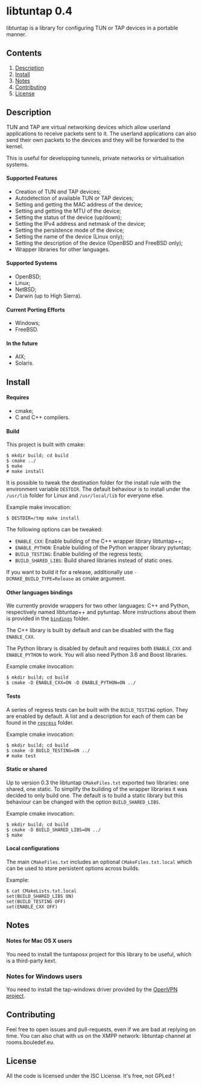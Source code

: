 # libtuntap 0.4

libtuntap is a library for configuring TUN or TAP devices in a portable manner.

## Contents

1. [Description](#description)
2. [Install](#install)
3. [Notes](#notes)
4. [Contributing](#contributing)
5. [License](#license)

## Description

TUN and TAP are virtual networking devices which allow userland applications
to receive packets sent to it. The userland applications can also send their
own packets to the devices and they will be forwarded to the kernel.

This is useful for developping tunnels, private networks or virtualisation
systems.

#### Supported Features

   * Creation of TUN _and_ TAP devices;
   * Autodetection of available TUN or TAP devices;
   * Setting and getting the MAC address of the device;
   * Setting and getting the MTU of the device;
   * Setting the status of the device (up/down);
   * Setting the IPv4 address and netmask of the device;
   * Setting the persistence mode of the device;
   * Setting the name of the device (Linux only);
   * Setting the description of the device (OpenBSD and FreeBSD only);
   * Wrapper libraries for other languages.

#### Supported Systems

   * OpenBSD;
   * Linux;
   * NetBSD;
   * Darwin (up to High Sierra).

#### Current Porting Efforts

   * Windows;
   * FreeBSD.

#### In the future

   * AIX;
   * Solaris.

## Install

#### Requires

* cmake;
* C and C++ compilers.

#### Build

This project is built with cmake:

    $ mkdir build; cd build
    $ cmake ../
    $ make
    # make install

It is possible to tweak the destination folder for the install rule with the
environment variable `DESTDIR`.  The default behaviour is to install under
the `/usr/lib` folder for Linux and `/usr/local/lib` for everyone else.

Example make invocation:

    $ DESTDIR=/tmp make install

The following options can be tweaked:

- `ENABLE_CXX`: Enable building of the C++ wrapper library libtuntap++;
- `ENABLE_PYTHON`: Enable building of the Python wrapper library pytuntap;
- `BUILD_TESTING`: Enable building of the regress tests;
- `BUILD_SHARED_LIBS`: Build shared libraries instead of static ones.

If you want to build it for a release, additionally use `-DCMAKE_BUILD_TYPE=Release` as cmake argument.

#### Other languages bindings

We currently provide wrappers for two other languages: C++ and Python,
respectively named libtuntap++ and pytuntap.  More instructions about them is
provided in the [`bindings`](bindings/README.md) folder.

The C++ library is built by default and can be disabled with the flag
`ENABLE_CXX`.

The Python library is disabled by default and requires both `ENABLE_CXX` and
`ENABLE_PYTHON` to work.  You will also need Python 3.6 and Boost libraries.

Example cmake invocation:

    $ mkdir build; cd build
    $ cmake -D ENABLE_CXX=ON -D ENABLE_PYTHON=ON ../

#### Tests

A series of regress tests can be built with the `BUILD_TESTING` option.
They are enabled by default.  A list and a description for each of them can
be found in the [`regress`](regress/README.md) folder.

Example cmake invocation:

    $ mkdir build; cd build
    $ cmake -D BUILD_TESTING=ON ../
    # make test

#### Static or shared

Up to version 0.3 the libtuntap `CMakeFiles.txt` exported two libraries: one shared, one static. To simplify the building of the wrapper libraries it was decided to only build one. The default is to build a static library but this behaviour can be changed with the option `BUILD_SHARED_LIBS`.

Example cmake invocation:

    $ mkdir build; cd build
    $ cmake -D BUILD_SHARED_LIBS=ON ../
    $ make

#### Local configurations

The main `CMakeFiles.txt` includes an optional `CMakeFiles.txt.local` which can be used to store persistent options across builds.

Example:

    $ cat CMakeLists.txt.local
    set(BUILD_SHARED_LIBS ON)
    set(BUILD_TESTING OFF)
    set(ENABLE_CXX OFF)

## Notes

#### Notes for Mac OS X users

You need to install the tuntaposx project for this library to be useful,
which is a third-party kext.

### Notes for Windows users

You need to install the tap-windows driver provided by the [OpenVPN project](https://openvpn.net/index.php/open-source/downloads.html).

## Contributing

Feel free to open issues and pull-requests, even if we are bad at replying
on time.  You can also chat with us on the XMPP network: libtuntap channel
at rooms.bouledef.eu.

## License

All the code is licensed under the ISC License.
It's free, not GPLed !

